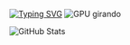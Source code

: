 [![Typing SVG](https://readme-typing-svg.herokuapp.com?size=25&duration=3000&color=78B800&lines=GEFORCE+RTX)](https://git.io/typing-svg)
![GPU girando](https://media4.giphy.com/media/v1.Y2lkPTZjMDliOTUydjI1djdicTRycTF3emloNjdpd3g3cjV4eWt1ajR0ZDlscGRjZTludyZlcD12MV9zdGlja2Vyc19zZWFyY2gmY3Q9cw/Pr4i3SPasVy7s78zId/200w.gif)


![GitHub Stats](https://github-readme-stats.vercel.app/api?username=DeLeon09J&show_icons=true&theme=tokyonight)


